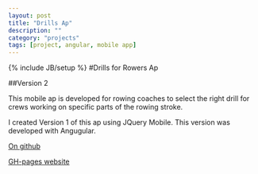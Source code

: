 ```yaml
---
layout: post
title: "Drills Ap"
description: ""
category: "projects"
tags: [project, angular, mobile app]
---
```

{% include JB/setup %}
#Drills for Rowers Ap

##Version 2

This mobile ap is developed for rowing coaches to select the right drill for crews working on specific parts of the rowing stroke.

I created Version 1 of this ap using JQuery Mobile. This version was developed with Angugular.

<a href="https://github.com/Gonzo427/drills-ap-v2">On github</a>

<a href ="http://gonzo427.github.io/drills-ap-v2/">GH-pages website</a>